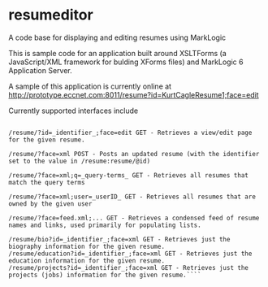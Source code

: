 resumeditor
===========

A code base for displaying and editing resumes using MarkLogic

This is sample code for an application built around XSLTForms (a JavaScript/XML framework for bulding XForms files) and MarkLogic 6 Application Server.

A sample of this application is currently online at http://prototype.eccnet.com:8011/resume?id=KurtCagleResume1;face=edit

Currently supported interfaces include

````/resume/?id=_identifier_;face=xml GET - Retrieves the resume for the given identifier.

/resume/?id=_identifier_;face=edit GET - Retrieves a view/edit page for the given resume.

/resume/?face=xml POST - Posts an updated resume (with the identifier set to the value in /resume:resume/@id)

/resume/?face=xml;q=_query-terms_ GET - Retrieves all resumes that match the query terms

/resume/?face=xml;user=_userID_ GET - Retrieves all resumes that are owned by the given user

/resume/?face=feed.xml;... GET - Retrieves a condensed feed of resume names and links, used primarily for populating lists.

/resume/bio?id=_identifier_;face=xml GET - Retrieves just the biography information for the given resume.
/resume/education?id=_identifier_;face=xml GET - Retrieves just the education information for the given resume.
/resume/projects?id=_identifier_;face=xml GET - Retrieves just the projects (jobs) information for the given resume.````
